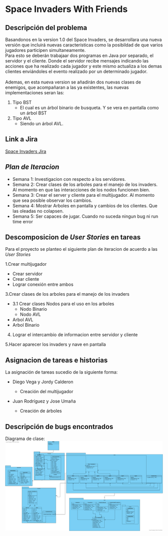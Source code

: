 # Space Invaders With Friends
## Descripción del problema
Basandonos en la version 1.0 del Space Invaders, se desarrollara una nueva versión que incluirá nuevas características como la posibildad de que varios jugadores participen simultaneamente.<br/>Para esto se deberán trabajaar dos programas en Java por separado, el servidor y el cliente. Donde el servidor recibe mensajes indicando las acciones que ha realizado cada jugador y este mismo actualiza a los demas clientes enviándoles el evento realizado por un determinado jugador.
<br/><br/>Ademas, en esta nueva version se añadirán dos nuevas clases de enemigos, que acompañaran a las ya existentes, las nuevas implementaciones seran las:
1. Tipo BST
   - El cual es un árbol binario de busqueta. Y se vera en pantalla como un árbol BST
2. Tipo AVL
   - Siendo un árbol AVL.



   


## Link a Jira
[Space Invaders Jira](https://diegovm02.atlassian.net/jira/software/projects/SI/boards/1)

## _Plan de Iteracion_


* Semana 1: Investigacion con respecto a los servidores.
* Semana 2: Crear clases de los arboles para el manejo de los invaders. Al momento en que las interacciones de los nodos funcionen bien.
* Semana 3: Crear el server y cliente para el multijugador. Al momento que sea posible observar los cambios.
* Semana 4: Mostrar Arboles en pantalla y cambios de los clientes. Que las oleadas no colapsen.
* Semana 5: Ser capaces de jugar. Cuando no suceda ningun bug ni run time error

## Descomposicion de  _User Stories_  en tareas
Para el proyecto se planteo el siguiente plan de iteracion de acuerdo a las *User Stories*

1.Crear multijugador
  - Crear servidor
  - Crear cliente
  - Lograr conexión entre ambos

3.Crear clases de los arboles para el manejo de los invaders
  - 3.1 Crear clases Nodos para el uso en los arboles  
    - Nodo Binario
    - Nodo AVL
  - Arbol AVL
  - Arbol Binario

4. Lograr el intercambio de informacion entre servidor y cliente

5.Hacer aparecer los invaders y nave en pantalla

## Asignacion de tareas e historias
La asignación de tareas sucedio de la siguiente forma:

- Diego Vega y Jordy Calderon
    * Creación del multijugador
    
- Juan Rodríguez y Jose Umaña
    * Creación de árboles
    
## Descripción de bugs encontrados

    
Diagrama de clase:
![alt text][logo1]

[logo1]: https://github.com/Devem02/Documentacion/raw/main/images/Diagrama.png "Logo Title Text 2"
